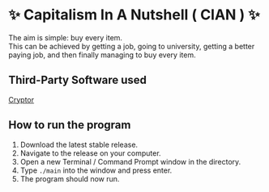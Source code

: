 # :sparkles: Capitalism In A Nutshell ( CIAN ) :sparkles:

The aim is simple: buy every item.  
This can be achieved by getting a job, going to university, getting a better paying job, and then finally managing to buy every item.

## Third-Party Software used
[Cryptor](https://github.com/njh0602/cryptor)

## How to run the program
1. Download the latest stable release.
2. Navigate to the release on your computer.
3. Open a new Terminal / Command Prompt window in the directory.
4. Type `./main` into the window and press enter.
5. The program should now run.
